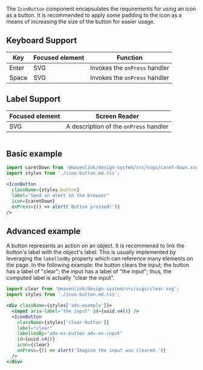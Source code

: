 The `IconButton` component encapsulates the requirements for using an icon as a button.
It is recommended to apply some padding to the icon as a means of increasing the size of the button for easier usage.

## Keyboard Support

| Key | Focused element | Function |
| --- | --------------- | -------- |
| Enter | SVG           | Invokes the `onPress` handler |
| Space | SVG           | Invokes the `onPress` handler |

## Label Support

| Focused element | Screen Reader |
| --------------- | ------------- |
| SVG             | A description of the `onPress` handler |

```css { "file": "./icon-button.md.css" }
```

## Basic example

```jsx
import caretDown from '@mavenlink/design-system/src/svgs/caret-down.svg';
import styles from './icon-button.md.css';

<IconButton
  className={styles.button}
  label="Send an alert to the browser"
  icon={caretDown}
  onPress={() => alert('Button pressed!')}
/>
```

## Advanced example

A button represents an action on an object.
It is recommened to link the button's label with the object's label.
This is usually implemented by leveraging the `labelledBy` property which can reference many elements on the page.
In the following example:
the button clears the input;
the button has a label of "clear";
the input has a label of "the input";
thus, the computed label is actually "clear the input".

```jsx
import clear from '@mavenlink/design-system/src/svgs/clear.svg';
import styles from './icon-button.md.css';

<div className={styles['adv-example']}>
  <input aria-label="the input" id={uuid.v4()} />
  <IconButton
    className={styles['clear-button']}
    label="clear"
    labelledBy="adv-ex-button adv-ex-input"
    id={uuid.v4()}
    icon={clear}
    onPress={() => alert('Imagine the input was cleared.')}
  />
</div>
```

